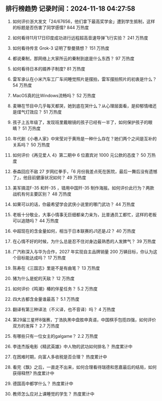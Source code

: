
## 排行榜趋势 记录时间：2024-11-18 04:27:58
  
  1. 如何评价浙大发文「24/67656，他们拿下最高奖学金」遭到学生抵制，这样的标题是否伤害了同学感情? 844 万热度
    
  2. 如何看待11月17日印度成功进行远程超高音速导弹飞行实验？ 241 万热度
    
  3. 如何看待传言 Grok-3 证明了黎曼猜想？ 151 万热度
    
  4. 都说秦制，那网络上大家所云的秦制到底是什么东西？ 97 万热度
    
  5. 如何看待日本的婿养子制度? 81 万热度
    
  6. 雷军承认在小米汽车工厂车间睡觉照片是摆拍，雷军摆拍照片的初衷是什么？ 54 万热度
    
  7. MacOS真的比Windows流畅吗？ 52 万热度
    
  8. 麦琳在节目中几乎每天都哭，她到底在哭什么？从心理层面看，是抑郁情绪还是煤气灯效应？ 51 万热度
    
  9. 孩子上五年级了，发现班里戴眼镜的孩子已经有一半了，如何保护孩子的眼睛？ 51 万热度
    
  10. 年代剧《小巷人家》中宋莹对于黄玲是一种什么存在？她们两个之间是互补的关系吗？ 50 万热度
    
  11. 如何评价《再见爱人 4》第二期中 6 位嘉宾对 1000 元公款的态度？ 50 万热度
    
  12. 泰森回应不敌 27 岁网红拳手，「6 月份我差点死在医院，最后一舞后没有遗憾了」，他目前健康状况如何？ 49 万热度
    
  13. 美军搞混F-35 和歼-35 ，错用中国歼-35 制作海报。如何评价此行为？两款战机有何主要区别？ 48 万热度
    
  14. 如果可以的话，你最希望学会武侠小说里的哪门武功？ 44 万热度
    
  15. 老板十分敬业，大事小情事无巨细都亲力亲为，比普通员工都忙，这样的老板可以追随吗？ 44 万热度
    
  16. 中超现在的含金量如何，相当于日本联赛的J1还是J2？ 40 万热度
    
  17. 在心情不好的时候，为什么总是忍不住对身边最熟悉的人发脾气？ 39 万热度
    
  18. 广汽称深入与华为合作，2027 年实现自主品牌销量 200 万辆目标，你认为这个目标能达成吗？ 17 万热度
    
  19. 陈寿在《三国志》里是不是有曲笔？ 13 万热度
    
  20. 猪为什么是蛇的天敌？ 12 万热度
    
  21. 如何评价《鸣潮》椿的伴星任务？ 5.2 万热度
    
  22. 四大古都含金量谁最高？ 5.1 万热度
    
  23. 翻译有第三种译法（不义译，也不音译）吗？ 4 万热度
    
  24. 第29届三星杯8强赛，丁浩执黑中盘胜申真谞，中国棋手包揽四强，如何评价双方的发挥？ 2.7 万热度
    
  25. 有哪些只有一位女主的galgame？ 2.2 万热度
    
  26. 李连杰版电影《精武英雄》中人物的武功如何排名？ 热度累计中
    
  27. 在困难时期，向富人多收税是否合理？ 热度累计中
    
  28. 看完《飘》之后，一直走不出来，如何合理看待瑞德和思嘉最后的结局，如何获得释然? 热度累计中
    
  29. 德国高中都学什么？ 热度累计中
    
  30. 教师怎么应对上课睡觉的学生？ 热度累计中
    